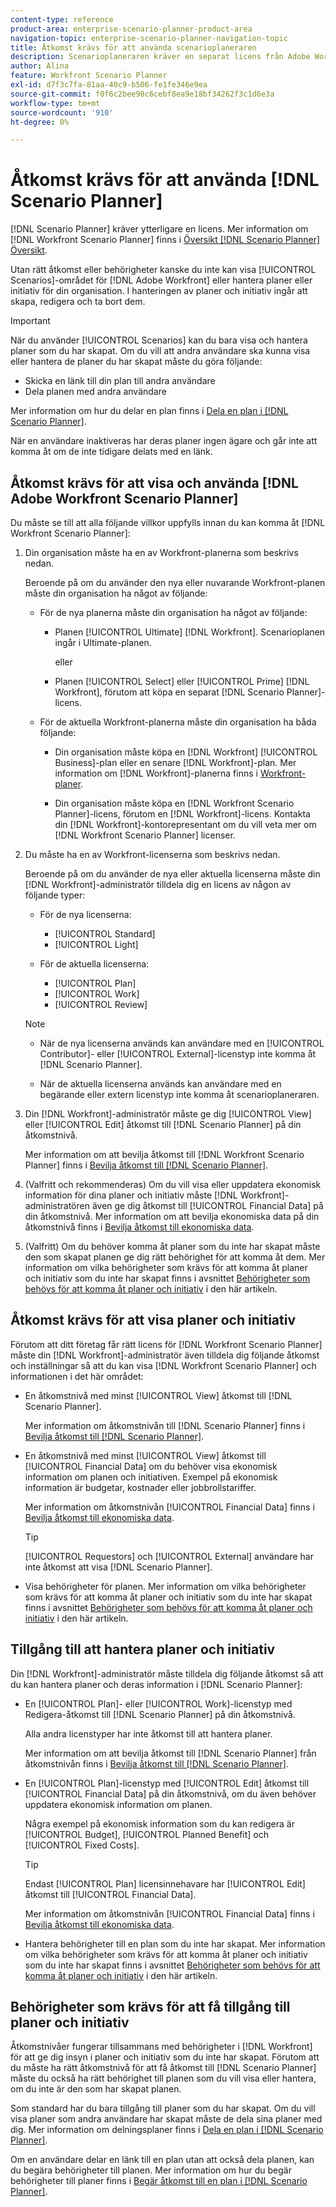 ```yaml
---
content-type: reference
product-area: enterprise-scenario-planner-product-area
navigation-topic: enterprise-scenario-planner-navigation-topic
title: Åtkomst krävs för att använda scenarioplaneraren
description: Scenarioplaneraren kräver en separat licens från Adobe Workfront och ytterligare åtkomst.
author: Alina
feature: Workfront Scenario Planner
exl-id: d7f3c7fa-81aa-40c9-b506-fe1fe346e9ea
source-git-commit: f0f6c2bee98c6cebf8ea9e18bf34262f3c1d6e3a
workflow-type: tm+mt
source-wordcount: '910'
ht-degree: 0%

---
```


# Åtkomst krävs för att använda [!DNL Scenario Planner]

[!DNL Scenario Planner] kräver ytterligare en licens. Mer information om [!DNL Workfront Scenario Planner] finns i [Översikt [!DNL Scenario Planner] Översikt](../scenario-planner/scenario-planner-overview.md).

<!--
might need to add information about the permissions to plans/ initiatives if those will be coming later?
-->

Utan rätt åtkomst eller behörigheter kanske du inte kan visa [!UICONTROL Scenarios]-området för [!DNL  Adobe Workfront] eller hantera planer eller initiativ för din organisation. I hanteringen av planer och initiativ ingår att skapa, redigera och ta bort dem.

>[!IMPORTANT]
>
>När du använder [!UICONTROL Scenarios] kan du bara visa och hantera planer som du har skapat. Om du vill att andra användare ska kunna visa eller hantera de planer du har skapat måste du göra följande:
>
>* Skicka en länk till din plan till andra användare
>* Dela planen med andra användare
>
>  Mer information om hur du delar en plan finns i [Dela en plan i  [!DNL Scenario Planner]](../scenario-planner/share-a-plan.md).
>
>När en användare inaktiveras har deras planer ingen ägare och går inte att komma åt om de inte tidigare delats med en länk.

## Åtkomst krävs för att visa och använda [!DNL Adobe Workfront Scenario Planner]

Du måste se till att alla följande villkor uppfylls innan du kan komma åt [!DNL Workfront Scenario Planner]:

1. Din organisation måste ha en av Workfront-planerna som beskrivs nedan.

   Beroende på om du använder den nya eller nuvarande Workfront-planen måste din organisation ha något av följande:

   * För de nya planerna måste din organisation ha något av följande:

      * Planen [!UICONTROL Ultimate] [!DNL Workfront]. Scenarioplanen ingår i Ultimate-planen.

        eller

      * Planen [!UICONTROL Select] eller [!UICONTROL Prime] [!DNL Workfront], förutom att köpa en separat [!DNL Scenario Planner]-licens.

   * För de aktuella Workfront-planerna måste din organisation ha båda följande:

      * Din organisation måste köpa en [!DNL Workfront] [!UICONTROL Business]-plan eller en senare [!DNL Workfront]-plan. Mer information om [!DNL Workfront]-planerna finns i [Workfront-planer](https://workfront.com/plans).

      * Din organisation måste köpa en [!DNL Workfront Scenario Planner]-licens, förutom en [!DNL Workfront]-licens. Kontakta din [!DNL Workfront]-kontorepresentant om du vill veta mer om [!DNL Workfront Scenario Planner] licenser.

1. Du måste ha en av Workfront-licenserna som beskrivs nedan.

   Beroende på om du använder de nya eller aktuella licenserna måste din [!DNL Workfront]-administratör tilldela dig en licens av någon av följande typer:

   * För de nya licenserna:
      * [!UICONTROL Standard]
      * [!UICONTROL Light]

   * För de aktuella licenserna:

      * [!UICONTROL Plan]
      * [!UICONTROL Work]
      * [!UICONTROL Review]

   >[!NOTE]
   > 
   >* När de nya licenserna används kan användare med en [!UICONTROL Contributor]- eller [!UICONTROL External]-licenstyp inte komma åt [!DNL Scenario Planner].
   >
   >* När de aktuella licenserna används kan användare med en begärande eller extern licenstyp inte komma åt scenarioplaneraren.

1. Din [!DNL Workfront]-administratör måste ge dig [!UICONTROL View] eller [!UICONTROL Edit] åtkomst till [!DNL Scenario Planner] på din åtkomstnivå.

   Mer information om att bevilja åtkomst till [!DNL Workfront Scenario Planner] finns i [Bevilja åtkomst till [!DNL Scenario Planner]](../administration-and-setup/add-users/configure-and-grant-access/grant-access-sp.md).

1. (Valfritt och rekommenderas) Om du vill visa eller uppdatera ekonomisk information för dina planer och initiativ måste [!DNL Workfront]-administratören även ge dig åtkomst till [!UICONTROL Financial Data] på din åtkomstnivå. Mer information om att bevilja ekonomiska data på din åtkomstnivå finns i [Bevilja åtkomst till ekonomiska data](../administration-and-setup/add-users/configure-and-grant-access/grant-access-financial.md).

1. (Valfritt) Om du behöver komma åt planer som du inte har skapat måste den som skapat planen ge dig rätt behörighet för att komma åt dem. Mer information om vilka behörigheter som krävs för att komma åt planer och initiativ som du inte har skapat finns i avsnittet [Behörigheter som behövs för att komma åt planer och initiativ](#permissions-needed-to-access-plans-and-initiatives) i den här artikeln.

<!--this used to be true but not anymore:
  <li data-mc-conditions="QuicksilverOrClassic.Draft mode"> <p>(NOTE: this is no longer needed) </p> <p>Your Workfront administrator must assign you a layout template that includes the Scenarios area in the Main Menu. </p> <p>For information about customizing the Main Menu in a layout template, see <a href="../administration-and-setup/customize-workfront/use-layout-templates/customize-main-menu.md" class="MCXref xref" xrefformat="{para}">Customize the Main Menu using a layout template</a>. </p> <p>For information about assigning users to a Layout Template, see <a href="../administration-and-setup/customize-workfront/use-layout-templates/assign-users-to-layout-template.md" class="MCXref xref" xrefformat="{para}">Assign users to a layout template</a>.</p> </li>
  -->

## Åtkomst krävs för att visa planer och initiativ

Förutom att ditt företag får rätt licens för [!DNL Workfront Scenario Planner] måste din [!DNL Workfront]-administratör även tilldela dig följande åtkomst och inställningar så att du kan visa [!DNL Workfront Scenario Planner] och informationen i det här området:

* En åtkomstnivå med minst [!UICONTROL View] åtkomst till [!DNL Scenario Planner].

  Mer information om åtkomstnivån till [!DNL Scenario Planner] finns i [Bevilja åtkomst till [!DNL Scenario Planner]](../administration-and-setup/add-users/configure-and-grant-access/grant-access-sp.md).

* En åtkomstnivå med minst [!UICONTROL View] åtkomst till [!UICONTROL Financial Data] om du behöver visa ekonomisk information om planen och initiativen. Exempel på ekonomisk information är budgetar, kostnader eller jobbrollstariffer.

  Mer information om åtkomstnivån [!UICONTROL Financial Data] finns i [Bevilja åtkomst till ekonomiska data](../administration-and-setup/add-users/configure-and-grant-access/grant-access-financial.md).

  >[!TIP]
  >
  >[!UICONTROL Requestors] och [!UICONTROL External] användare har inte åtkomst att visa [!DNL Scenario Planner].

* Visa behörigheter för planen. Mer information om vilka behörigheter som krävs för att komma åt planer och initiativ som du inte har skapat finns i avsnittet [Behörigheter som behövs för att komma åt planer och initiativ](#permissions-needed-to-access-plans-and-initiatives) i den här artikeln.

## Tillgång till att hantera planer och initiativ

Din [!DNL Workfront]-administratör måste tilldela dig följande åtkomst så att du kan hantera planer och deras information i [!DNL Scenario Planner]:

* En [!UICONTROL Plan]- eller [!UICONTROL Work]-licenstyp med Redigera-åtkomst till [!DNL Scenario Planner] på din åtkomstnivå.

  Alla andra licenstyper har inte åtkomst till att hantera planer.

  Mer information om att bevilja åtkomst till [!DNL Scenario Planner] från åtkomstnivån finns i [Bevilja åtkomst till  [!DNL Scenario Planner]](../administration-and-setup/add-users/configure-and-grant-access/grant-access-sp.md).

* En [!UICONTROL Plan]-licenstyp med [!UICONTROL Edit] åtkomst till [!UICONTROL Financial Data] på din åtkomstnivå, om du även behöver uppdatera ekonomisk information om planen.

  Några exempel på ekonomisk information som du kan redigera är [!UICONTROL Budget], [!UICONTROL Planned Benefit] och [!UICONTROL Fixed Costs].

  >[!TIP]
  >
  >Endast [!UICONTROL Plan] licensinnehavare har [!UICONTROL Edit] åtkomst till [!UICONTROL Financial Data].

  Mer information om åtkomstnivån [!UICONTROL Financial Data] finns i [Bevilja åtkomst till ekonomiska data](../administration-and-setup/add-users/configure-and-grant-access/grant-access-financial.md).

* Hantera behörigheter till en plan som du inte har skapat. Mer information om vilka behörigheter som krävs för att komma åt planer och initiativ som du inte har skapat finns i avsnittet [Behörigheter som behövs för att komma åt planer och initiativ](#permissions-needed-to-access-plans-and-initiatives) i den här artikeln.

## Behörigheter som krävs för att få tillgång till planer och initiativ

Åtkomstnivåer fungerar tillsammans med behörigheter i [!DNL Workfront] för att ge dig insyn i planer och initiativ som du inte har skapat. Förutom att du måste ha rätt åtkomstnivå för att få åtkomst till [!DNL Scenario Planner] måste du också ha rätt behörighet till planen som du vill visa eller hantera, om du inte är den som har skapat planen.

Som standard har du bara tillgång till planer som du har skapat. Om du vill visa planer som andra användare har skapat måste de dela sina planer med dig. Mer information om delningsplaner finns i [Dela en plan i  [!DNL Scenario Planner]](../scenario-planner/share-a-plan.md).

Om en användare delar en länk till en plan utan att också dela planen, kan du begära behörigheter till planen. Mer information om hur du begär behörigheter till planer finns i [Begär åtkomst till en plan i  [!DNL Scenario Planner]](../scenario-planner/request-access-to-plan.md).

